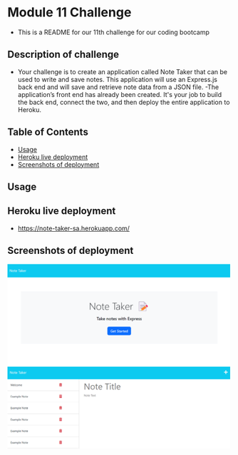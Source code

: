 # Module 11 Challenge
- This is a README for our 11th challenge for our coding bootcamp
## Description of challenge
- Your challenge is to create an application called Note Taker that can be used to write and save notes. This application will use an Express.js back end and will save and retrieve note data from a JSON file.
-The application’s front end has already been created. It's your job to build the back end, connect the two, and then deploy the entire application to Heroku.
## Table of Contents
* [Usage](#usage)
* [Heroku live deployment](#heroku-live-deployment)
* [Screenshots of deployment](#Screenshots-of-deployment)
## Usage

## Heroku live deployment
- https://note-taker-sa.herokuapp.com/

## Screenshots of deployment 
<img width="500" alt="screenshot1" src="https://github.com/sandregg2/Note-Taker-SA/blob/main/screenshots/screenshot1.png">
<img width="500" alt="screenshot1" src="https://github.com/sandregg2/Note-Taker-SA/blob/main/screenshots/screenshot2.png">
